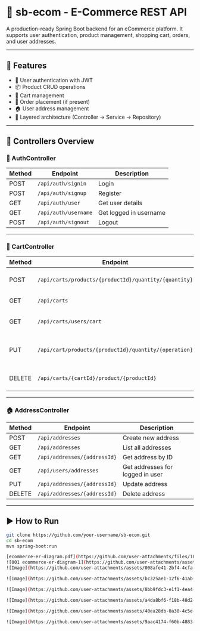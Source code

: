# 🛒 sb-ecom - E-Commerce REST API

A production-ready Spring Boot backend for an eCommerce platform. It supports user authentication, product management, shopping cart, orders, and user addresses.

---

## 🚀 Features

- 🧑 User authentication with JWT
- 📦 Product CRUD operations
- 🛒 Cart management
- 🧾 Order placement (if present)
- 🏠 User address management
- 🧱 Layered architecture (Controller → Service → Repository)

---

## 📂 Controllers Overview

### 🔐 AuthController
| Method | Endpoint               | Description              |
|--------|------------------------|--------------------------|
| POST   | `/api/auth/signin`     | Login                    |
| POST   | `/api/auth/signup`     | Register                 |
| GET    | `/api/auth/user`       | Get user details         |
| GET    | `/api/auth/username`   | Get logged in username   |
| POST   | `/api/auth/signout`    | Logout                   |

---

### 🛒 CartController
| Method | Endpoint                                              | Description                     |
|--------|-------------------------------------------------------|---------------------------------|
| POST   | `/api/carts/products/{productId}/quantity/{quantity}` | Add product to cart             |
| GET    | `/api/carts`                                          | View all carts                  |
| GET    | `/api/carts/users/cart`                               | View logged in user's cart      |
| PUT    | `/api/cart/products/{productId}/quantity/{operation}` | Update product quantity or remove |
| DELETE | `/api/carts/{cartId}/product/{productId}`             | Remove product from cart        |

---

### 🏠 AddressController
| Method | Endpoint                       | Description                 |
|--------|--------------------------------|-----------------------------|
| POST   | `/api/addresses`               | Create new address          |
| GET    | `/api/addresses`               | List all addresses          |
| GET    | `/api/addresses/{addressId}`   | Get address by ID           |
| GET    | `/api/users/addresses`         | Get addresses for logged in user |
| PUT    | `/api/addresses/{addressId}`   | Update address              |
| DELETE | `/api/addresses/{addressId}`   | Delete address              |

---

## ▶️ How to Run

```bash
git clone https://github.com/your-username/sb-ecom.git
cd sb-ecom
mvn spring-boot:run

[ecommerce-er-diagram.pdf](https://github.com/user-attachments/files/18275739/001.ecommerce-er-diagram.pdf)
![001 ecommerce-er-diagram-1](https://github.com/user-attachments/assets/be29a0a0-2060-46cd-a5b9-ab1d7cf49894)
![Image](https://github.com/user-attachments/assets/008afe41-2bf4-4cfa-832c-969ddd229f1e)

![Image](https://github.com/user-attachments/assets/bc325ae1-12f6-41ab-9af4-f17fe2b420d5)

![Image](https://github.com/user-attachments/assets/8bb9fdc3-e1f1-4ea4-986c-7316f9bf865e)

![Image](https://github.com/user-attachments/assets/a4da8bf6-f18b-48d2-a791-f3adf72239df)

![Image](https://github.com/user-attachments/assets/40ea28db-0a30-4c5e-8baf-54e281700f6c)

![Image](https://github.com/user-attachments/assets/9aac4174-f60b-4883-b069-426ad3e24cae)


